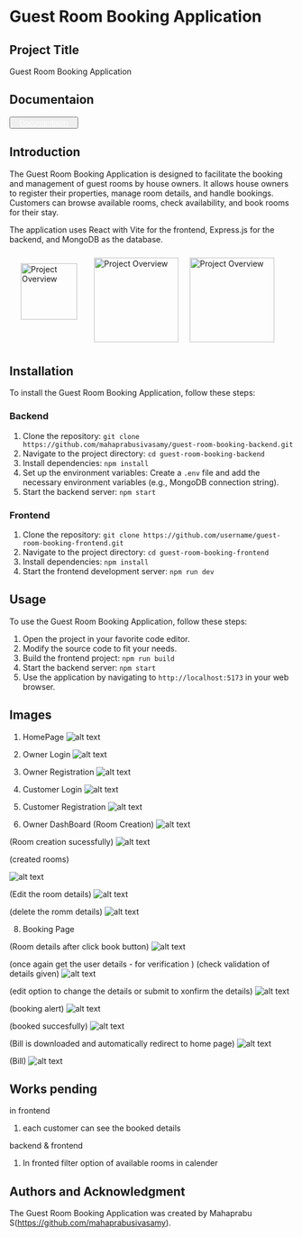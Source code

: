 # **Guest Room Booking Application**

## **Project Title**

Guest Room Booking Application

## **Documentaion**
<button><a href="https://docs.google.com/document/d/1hkFgO48Wk71f2oDG2eUiBODznDWhBFVs/edit" style="padding:10px;backgroundColor:blue;color:white;border-radius:10px;">Documentaion</a> </button>
## **Introduction**

The Guest Room Booking Application is designed to facilitate the booking and management of guest rooms by house owners. It allows house owners to register their properties, manage room details, and handle bookings. Customers can browse available rooms, check availability, and book rooms for their stay.

The application uses React with Vite for the frontend, Express.js for the backend, and MongoDB as the database.
<!-- ![alt text](image.png)  ![alt text](image-1.png)   ![alt text](image-2.png) -->

<div style="display:flex;">
 
<img src="images/image.png" alt="Project Overview" width="100" height="100" style="padding:20px"/>
<img src="images/image-1.png" alt="Project Overview" width="150" height="150" style="padding:10px"/>
<img src="images/image-2.png" alt="Project Overview" width="150" height="150" style="padding:10px"/>
</div>



## **Installation**

To install the Guest Room Booking Application, follow these steps:

### **Backend**

1. Clone the repository: `git clone https://github.com/mahaprabusivasamy/guest-room-booking-backend.git`
2. Navigate to the project directory: `cd guest-room-booking-backend`
3. Install dependencies: `npm install`
4. Set up the environment variables: Create a `.env` file and add the necessary environment variables (e.g., MongoDB connection string).
5. Start the backend server: `npm start`

### **Frontend**

1. Clone the repository: `git clone https://github.com/username/guest-room-booking-frontend.git`
2. Navigate to the project directory: `cd guest-room-booking-frontend`
3. Install dependencies: `npm install`
4. Start the frontend development server: `npm run dev`

## **Usage**

To use the Guest Room Booking Application, follow these steps:

1. Open the project in your favorite code editor.
2. Modify the source code to fit your needs.
3. Build the frontend project: `npm run build`
4. Start the backend server: `npm start`
5. Use the application by navigating to `http://localhost:5173` in your web browser.

## **Images**

1. HomePage
![alt text](<images/Screenshot (1592).png>)

2. Owner Login
![alt text](<images/Screenshot (1593).png>)

3. Owner Registration
![alt text](<images/Screenshot (1594).png>)

4. Customer Login
![alt text](<images/Screenshot (1595).png>)

5. Customer Registration
![alt text](<images/Screenshot (1596).png>)

6. Owner DashBoard
(Room Creation)
![alt text](<images/Screenshot (1597).png>)

 (Room creation sucessfully)
![alt text](<images/Screenshot (1598).png>)

(created rooms)

![alt text](<images/Screenshot (1599).png>)

(Edit the room details)
![alt text](<images/Screenshot (1600).png>)

(delete the romm details)
![alt text](<images/Screenshot (1601).png>)

8. Booking Page

(Room details after click book button)
![alt text](<images/Screenshot (1602).png>)

(once again get the user details - for verification )
(check validation of details given)
![alt text](<images/Screenshot (1603).png>)

(edit option to change the details or submit to xonfirm the details)
![alt text](<images/Screenshot (1604).png>)

(booking alert)
![alt text](<images/Screenshot (1605).png>)

(booked succesfully)
![alt text](<images/Screenshot (1605)-1.png>)

(Bill is downloaded and automatically redirect to home page)
![alt text](<images/Screenshot (1607).png>)

(Bill)
![alt text](<images/Screenshot (1608).png>)


## Works pending
in frontend

 1. each customer can see the booked details 

backend & frontend 
 
 1. In fronted filter option of available rooms in calender 


## **Authors and Acknowledgment**

The Guest Room Booking Application was created by Mahaprabu S(https://github.com/mahaprabusivasamy).
